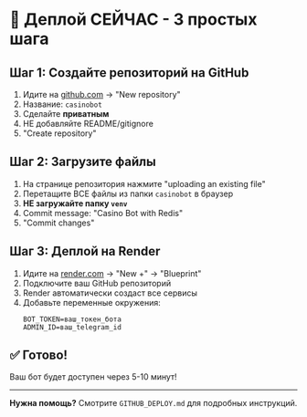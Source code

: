 # 🚀 Деплой СЕЙЧАС - 3 простых шага

## Шаг 1: Создайте репозиторий на GitHub
1. Идите на [github.com](https://github.com) → "New repository"
2. Название: `casinobot`
3. Сделайте **приватным**
4. НЕ добавляйте README/gitignore
5. "Create repository"

## Шаг 2: Загрузите файлы
1. На странице репозитория нажмите "uploading an existing file"
2. Перетащите ВСЕ файлы из папки `casinobot` в браузер
3. **НЕ загружайте папку `venv`**
4. Commit message: "Casino Bot with Redis"
5. "Commit changes"

## Шаг 3: Деплой на Render
1. Идите на [render.com](https://render.com) → "New +" → "Blueprint"
2. Подключите ваш GitHub репозиторий
3. Render автоматически создаст все сервисы
4. Добавьте переменные окружения:
   ```
   BOT_TOKEN=ваш_токен_бота
   ADMIN_ID=ваш_telegram_id
   ```

## ✅ Готово!
Ваш бот будет доступен через 5-10 минут!

---

**Нужна помощь?** Смотрите `GITHUB_DEPLOY.md` для подробных инструкций.

